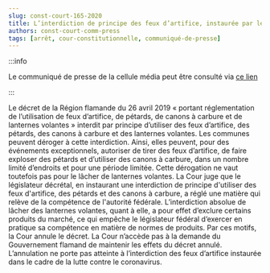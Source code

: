 ```yaml
---   
slug: const-court-165-2020
title: L’interdiction de principe des feux d’artifice, instaurée par le décret de la Région flamande du 26 avril 2019, viole les règles répartitrices de compétences
authors: const-court-comm-press
tags: [arrêt, cour-constitutionnelle, communiqué-de-presse]
---
```


:::info

Le communiqué de presse de la cellule média peut être consulté via [ce lien](https://www.const-court.be/public/f/2020/2020-165f-info.pdf) 

:::

Le décret de la Région flamande du 26 avril 2019 « portant réglementation de l’utilisation de feux d’artifice, de pétards, de canons à carbure et de lanternes volantes » interdit par principe d’utiliser des feux d’artifice, des pétards, des canons à carbure et des lanternes volantes. Les communes peuvent déroger à cette interdiction. Ainsi, elles peuvent, pour des événements exceptionnels, autoriser de tirer des feux d’artifice, de faire exploser des pétards et d’utiliser des canons à carbure, dans un nombre limité d’endroits et pour une période limitée. Cette dérogation ne vaut toutefois pas pour le lâcher de lanternes volantes.La Cour juge que le législateur décrétal, en instaurant une interdiction de principe d'utiliser des feux d'artifice, des pétards et des canons à carbure, a réglé une matière qui relève de la compétence de l'autorité fédérale. L’interdiction absolue de lâcher des lanternes volantes, quant à elle, a pour effet d’exclure certains produits du marché, ce qui empêche le législateur fédéral d’exercer en pratique sa compétence en matière de normes de produits. Par ces motifs, la Cour annule le décret. La Cour n’accède pas à la demande du Gouvernement flamand de maintenir les effets du décret annulé. L’annulation ne porte pas atteinte à l’interdiction des feux d’artifice instaurée dans le cadre de la lutte contre le coronavirus.
